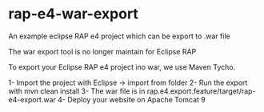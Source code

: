 # rap-e4-war-export
An example eclipse RAP e4 project which can be export to .war file

The war export tool is no longer maintain for Eclipse RAP

To export your Eclipse RAP e4 project ino war, we use Maven Tycho.

1- Import the project with Eclipse -> import from folder
2- Run the export with mvn clean install
3- The war file is in rap.e4.export.feature/target/rap-e4-export.war
4- Deploy your website on Apache Tomcat 9

